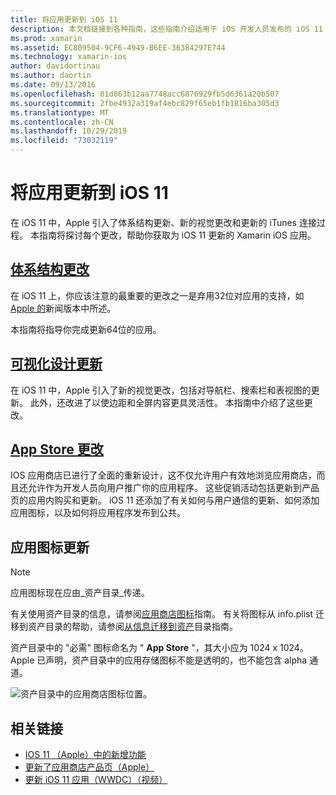 ```yaml
---
title: 将应用更新到 iOS 11
description: 本文档链接到各种指南，这些指南介绍适用于 iOS 开发人员发布的 iOS 11 的新功能。 例如，视觉对象设计更新、应用商店更改和应用图标更新。
ms.prod: xamarin
ms.assetid: EC809504-9CF6-4949-B6EE-36384297E744
ms.technology: xamarin-ios
author: davidortinau
ms.author: daortin
ms.date: 09/13/2016
ms.openlocfilehash: 81d863b12aa7748acc6876929fb5d6361a20b507
ms.sourcegitcommit: 2fbe4932a319af4ebc829f65eb1fb1816ba305d3
ms.translationtype: MT
ms.contentlocale: zh-CN
ms.lasthandoff: 10/29/2019
ms.locfileid: "73032119"
---
```

# <a name="updating-your-app-to-ios-11"></a>将应用更新到 iOS 11

在 iOS 11 中，Apple 引入了体系结构更新、新的视觉更改和更新的 iTunes 连接过程。 本指南将探讨每个更改，帮助你获取为 iOS 11 更新的 Xamarin iOS 应用。

## <a name="architecture-changesarchitecture-changesmd"></a>[体系结构更改](architecture-changes.md)

在 iOS 11 上，你应该注意的最重要的更改之一是弃用32位对应用的支持，如[Apple 的](https://developer.apple.com/news/?id=06282017b)新闻版本中所述。

本指南将指导你完成更新64位的应用。

## <a name="visual-design-updatesvisual-designmd"></a>[可视化设计更新](visual-design.md)

在 iOS 11 中，Apple 引入了新的视觉更改，包括对导航栏、搜索栏和表视图的更新。 此外，还改进了以使边距和全屏内容更具灵活性。 本指南中介绍了这些更改。

## <a name="app-store-changesapp-store-changesmd"></a>[App Store 更改](app-store-changes.md)

IOS 应用商店已进行了全面的重新设计，这不仅允许用户有效地浏览应用商店，而且还允许作为开发人员向用户推广你的应用程序。 这些促销活动包括更新到产品页的应用内购买和更新。 iOS 11 还添加了有关如何与用户通信的更新、如何添加应用图标，以及如何将应用程序发布到公共。

## <a name="app-icon-updates"></a>应用图标更新

> [!NOTE]
> 应用图标现在应由_资产目录_传递。 

有关使用资产目录的信息，请参阅[应用商店图标](~/ios/app-fundamentals/images-icons/app-store-icon.md)指南。 有关将图标从 info.plist 迁移到资产目录的帮助，请参阅[从信息迁移到资产](~/ios/app-fundamentals/images-icons/app-icons.md)目录指南。

资产目录中的 "必需" 图标命名为 " **App Store** "，其大小应为 1024 x 1024。 Apple 已声明，资产目录中的应用存储图标不能是透明的，也不能包含 alpha 通道。

![资产目录中的应用商店图标位置。](images/image1.png)

## <a name="related-links"></a>相关链接

- [IOS 11 （Apple）中的新增功能](https://developer.apple.com/ios/)
- [更新了应用商店产品页（Apple）](https://developer.apple.com/app-store/product-page/)
- [更新 iOS 11 应用（WWDC）（视频）](https://developer.apple.com/videos/play/wwdc2017/204/)
